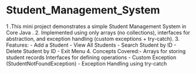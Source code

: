 # Student_Management_System

 1 .This mini project demonstrates a simple Student Management System in Core Java . 
 2. Implemented using only arrays (no collections), interfaces for abstraction, and exception handling (custom exceptions + try-catch).
 3. Features: - Add a Student - View All Students - Search Student by ID - Delete Student by ID - Exit Menu 
 4. Concepts Covered:- Arrays for storing student records Interfaces for defining operations - Custom Exception (StudentNotFoundException) - Exception Handling using try-catch

